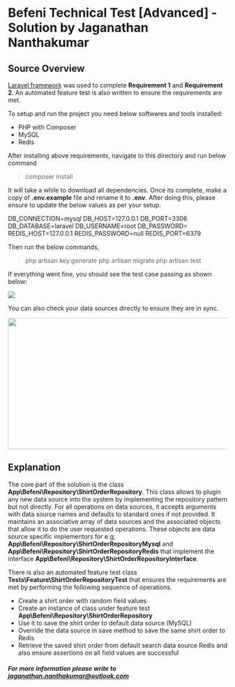 # Befeni Technical Test [Advanced] - Solution by Jaganathan Nanthakumar

## Source Overview

[Laravel framework](https://laravel.com/) was used to complete **Requirement 1** and **Requirement 2**. An automated feature test is also written to ensure the requirements are met. 

To setup and run the project you need below softwares and tools installed:

- PHP with Composer
- MySQL
- Redis

After installing above requirements, navigate to this directory and run below command

>composer install

It will take a while to download all dependencies. Once its complete, make a copy of **.env.example** file and rename it to **.env**. After doing this, please ensure to update the below values as per your setup.

DB_CONNECTION=mysql
DB_HOST=127.0.0.1
DB_PORT=3306
DB_DATABASE=laravel
DB_USERNAME=root
DB_PASSWORD=
REDIS_HOST=127.0.0.1
REDIS_PASSWORD=null
REDIS_PORT=6379

Then run the below commands,

> php artisan key:generate
> php artisan migrate
> php artisan test

If everything went fine, you should see the test case passing as shown below:

<img src="https://jaganathan.online/develop/assignments/bifeni/advanced-test-feature-test-passing.png" >

You can also check your data sources directly to ensure they are in sync.

<img src="https://jaganathan.online/develop/assignments/bifeni/advanced-test-data-sources-output.png" width="1300" height="300">

## Explanation

The core part of the solution is the class **App\Befeni\Repository\ShirtOrderRepository**. This class allows to plugin any new data source into the system by implementing the repository pattern but not directly. For all operations on data sources, it accepts arguments with data source names and defaults to standard ones if not provided. It maintains an associative array of data sources and the associated objects that allow it to do the user requested operations. These objects are data source specific implementors for  e.g, **App\Befeni\Repository\ShirtOrderRepositoryMysql** and **App\Befeni\Repository\ShirtOrderRepositoryRedis** that implement the interface **App\Befeni\Repository\ShirtOrderRepositoryInterface**. 

There is also an automated feature test class **Tests\Feature\ShirtOrderRepositoryTest** that ensures the requirements are met by performing the following sequence of operations.

- Create a shirt order with random field values
- Create an instance of class under feature test **App\Befeni\Repository\ShirtOrderRepository**
- Use it to save the shirt order to default data source (MySQL)
- Override the data source in save method to save the same shirt order to Redis
- Retrieve the saved shirt order from default search data source Redis and also ensure assertions on all field values are successful

##### For more information please write to jaganathan.nanthakumar@outlook.com
